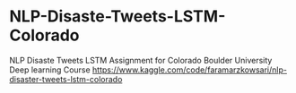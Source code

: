 # NLP-Disaste-Tweets-LSTM-Colorado
NLP Disaste  Tweets LSTM Assignment for Colorado Boulder University Deep learning Course
https://www.kaggle.com/code/faramarzkowsari/nlp-disaster-tweets-lstm-colorado
